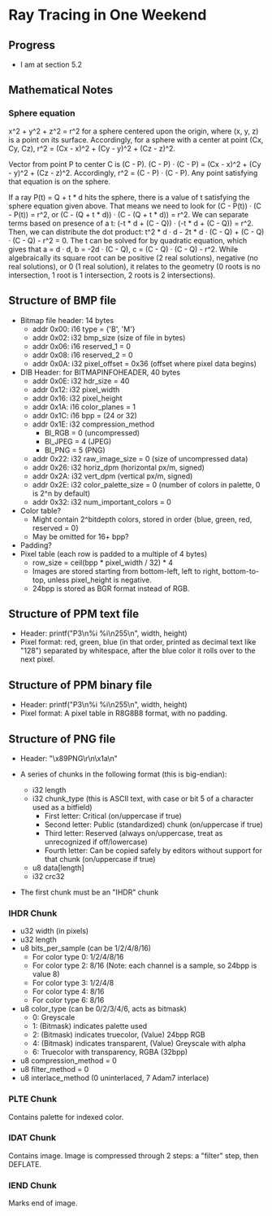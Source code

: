 # Ray Tracing in One Weekend #
## Progress ##
 - I am at section 5.2

## Mathematical Notes ##

### Sphere equation ###
x^2 + y^2 + z^2 = r^2 for a sphere centered upon the origin, where (x, y, z) is a point on its surface. Accordingly, for a sphere with a center at point (Cx, Cy, Cz), r^2 = (Cx - x)^2 + (Cy - y)^2 + (Cz - z)^2.

Vector from point P to center C is (C - P). (C - P) · (C - P) = (Cx - x)^2 + (Cy - y)^2 + (Cz - z)^2. Accordingly, r^2 = (C - P) · (C - P). Any point satisfying that equation is on the sphere.

If a ray P(t) = Q + t \* d hits the sphere, there is a value of t satisfying the sphere equation given above. That means we need to look for (C - P(t)) · (C - P(t)) = r^2, or (C - (Q + t \* d)) · (C - (Q + t \* d)) = r^2. We can separate terms based on presence of a t: (-t \* d + (C - Q)) · (-t \* d + (C - Q)) = r^2. Then, we can distribute the dot product: t^2 \* d · d - 2t \* d · (C - Q) + (C - Q) · (C - Q) - r^2 = 0. The t can be solved for by quadratic equation, which gives that a = d · d, b = -2d · (C - Q), c = (C - Q) · (C - Q) - r^2. While algebraically its square root can be positive (2 real solutions), negative (no real solutions), or 0 (1 real solution), it relates to the geometry (0 roots is no intersection, 1 root is 1 intersection, 2 roots is 2 intersections).

## Structure of BMP file ##
 - Bitmap file header: 14 bytes
   - addr 0x00: i16 type = {'B', 'M'}
   - addr 0x02: i32 bmp\_size (size of file in bytes)
   - addr 0x06: i16 reserved\_1 = 0
   - addr 0x08: i16 reserved\_2 = 0
   - addr 0x0A: i32 pixel_offset = 0x36 (offset where pixel data begins)
 - DIB Header: for BITMAPINFOHEADER, 40 bytes
   - addr 0x0E: i32 hdr\_size = 40
   - addr 0x12: i32 pixel\_width
   - addr 0x16: i32 pixel\_height
   - addr 0x1A: i16 color\_planes = 1
   - addr 0x1C: i16 bpp = (24 or 32)
   - addr 0x1E: i32 compression\_method
     - BI_RGB = 0 (uncompressed)
     - BI_JPEG = 4 (JPEG)
     - BI_PNG = 5 (PNG)
   - addr 0x22: i32 raw\_image\_size = 0 (size of uncompressed data)
   - addr 0x26: i32 horiz_dpm (horizontal px/m, signed)
   - addr 0x2A: i32 vert_dpm (vertical px/m, signed)
   - addr 0x2E: i32 color\_palette\_size = 0 (number of colors in palette, 0 is 2^n by default)
   - addr 0x32: i32 num\_important\_colors = 0
 - Color table?
   - Might contain 2^bitdepth colors, stored in order {blue, green, red, reserved = 0}
   - May be omitted for 16+ bpp?
 - Padding?
 - Pixel table (each row is padded to a multiple of 4 bytes)
   - row\_size = ceil(bpp * pixel\_width / 32) * 4
   - Images are stored starting from bottom-left, left to right, bottom-to-top, unless pixel\_height is negative.
   - 24bpp is stored as BGR format instead of RGB.

## Structure of PPM text file ##
 - Header: printf("P3\n%i %i\n255\n", width, height)
 - Pixel format: red, green, blue (in that order, printed as decimal text like "128") separated by whitespace, after the blue color it rolls over to the next pixel.

## Structure of PPM binary file ##
 - Header: printf("P3\n%i %i\n255\n", width, height)
 - Pixel format: A pixel table in R8G8B8 format, with no padding.

## Structure of PNG file ##
 - Header: "\x89PNG\r\n\x1a\n"
 - A series of chunks in the following format (this is big-endian):
   - i32 length
   - i32 chunk\_type (this is ASCII text, with case or bit 5 of a character used as a bitfield)
     - First letter: Critical (on/uppercase if true)
     - Second letter: Public (standardized) chunk (on/uppercase if true)
     - Third letter: Reserved (always on/uppercase, treat as unrecognized if off/lowercase)
     - Fourth letter: Can be copied safely by editors without support for that chunk (on/uppercase if true)
   - u8 data\[length\]
   - i32 crc32

 - The first chunk must be an "IHDR" chunk

### IHDR Chunk ###
 - u32 width (in pixels)
 - u32 length
 - u8 bits\_per\_sample (can be 1/2/4/8/16)
   - For color type 0: 1/2/4/8/16
   - For color type 2: 8/16 (Note: each channel is a sample, so 24bpp is value 8)
   - For color type 3: 1/2/4/8
   - For color type 4: 8/16
   - For color type 6: 8/16
 - u8 color\_type (can be 0/2/3/4/6, acts as bitmask)
   - 0: Greyscale
   - 1: (Bitmask) indicates palette used
   - 2: (Bitmask) indicates truecolor, (Value) 24bpp RGB
   - 4: (Bitmask) indicates transparent, (Value) Greyscale with alpha
   - 6: Truecolor with transparency, RGBA (32bpp)
 - u8 compression\_method = 0
 - u8 filter\_method = 0
 - u8 interlace\_method (0 uninterlaced, 7 Adam7 interlace)

### PLTE Chunk ###
Contains palette for indexed color.

### IDAT Chunk ###
Contains image. Image is compressed through 2 steps: a "filter" step, then DEFLATE.

### IEND Chunk ###
Marks end of image.
